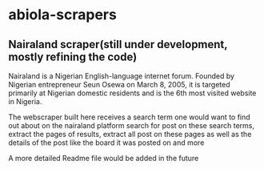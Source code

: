 # abiola-scrapers

## Nairaland scraper(still under development, mostly refining the code)

Nairaland is a Nigerian English-language internet forum. Founded by Nigerian entrepreneur Seun Osewa on March 8, 2005, it is targeted primarily at Nigerian domestic residents and is the 6th most visited website in Nigeria.

The webscraper built here receives a search term one would want to find out about on the nairaland platform search for post on these search terms, extract the pages of results, extract all post on these pages as well as the details of the post like the board it was posted on and more

A more detailed Readme file would be added in the future

